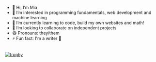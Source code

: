 - 👋 Hi, I’m Mia
- 👀 I’m interested in programming fundamentals, web development and machine learning
- 🌱 I’m currently learning to code, build my own websites and math!
- 💞️ I’m looking to collaborate on independent projects
- 😄 Pronouns: they/them
- ⚡ Fun fact: I'm a writer 🥳

\
[![trophy](https://github-profile-trophy.vercel.app/?username=mia-is-here&theme=nord&row=1&margin-w=8)](https://github.com/sowmya-hub/github-profile-trophy)

<!---
mia-is-here/mia-is-here is a ✨ special ✨ repository because its `README.md` (this file) appears on your GitHub profile.
You can click the Preview link to take a look at your changes.
--->

<!-- \
[![GitHub Streak](https://github-readme-streak-stats.herokuapp.com/?user=mia-is-here&theme=blueberry_duo)](https://git.io/streak-stats) -->
<!-- 
https://github.com/DenverCoder1/github-readme-streak-stats/blob/main/docs/themes/README.md -->

<!-- [Your GitHub stats](https://github-readme-stats.vercel.app/api?username=mia-is-here&show_icons=true&theme=dracula) -->

<!-- [![Top Langs](https://github-readme-stats.vercel.app/api/top-langs/?username=mia-is-here)](https://github.com/anuraghazra/github-readme-stats)

[![Top Langs](https://github-readme-stats.vercel.app/api/top-langs/?username=mia-is-here&layout=compact)](https://github.com/anuraghazra/github-readme-stats) -->


<!-- [![Readme Card](https://github-readme-stats.vercel.app/api/pin/?username=mia-is-here&repo=github-readme-stats)](https://github.com/anuraghazra/github-readme-stats) -->
